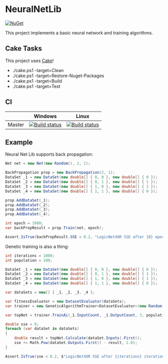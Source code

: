 # NeuralNetLib

[![NuGet](https://img.shields.io/nuget/v/RichTea.NeuralNetLib.svg?style=flat)](https://www.nuget.org/packages/RichTea.NeuralNetLib/)

This project implements a basic neural network and training algorithms.

## Cake Tasks
This project uses [Cake](https://cakebuild.net)!
* ./cake.ps1 -target=Clean
* ./cake.ps1 -target=Restore-Nuget-Packages
* ./cake.ps1 -target=Build
* ./cake.ps1 -target=Test

## CI

|        | Windows | Linux |
| ------ | --------|-------|
| Master | [![Build status](https://ci.appveyor.com/api/projects/status/gy1oqhk2mmi9v6qf/branch/master?svg=true)](https://ci.appveyor.com/project/RichTeaMan/neuralnet/branch/master) | [![Build status](https://travis-ci.org/RichTeaMan/NeuralNet.svg?branch=master)](https://travis-ci.org/RichTeaMan/NeuralNet) |

## Example

Neural Net Lib supports back propagation:

``` csharp
Net net = new Net(new Random(), 2, 1);

BackPropagation prop = new BackPropagation(2, 1);
DataSet _1 = new DataSet(new double[] { 0, 0 }, new double[] { 0 });    // 0 | 0 = 0
DataSet _2 = new DataSet(new double[] { 0, 1 }, new double[] { 1 });    // 0 | 1 = 1
DataSet _3 = new DataSet(new double[] { 1, 0 }, new double[] { 1 });    // 1 | 0 = 1
DataSet _4 = new DataSet(new double[] { 1, 1 }, new double[] { 0 });    // 1 | 1 = 0

prop.AddDataSet(_1);
prop.AddDataSet(_2);
prop.AddDataSet(_3);
prop.AddDataSet(_4);

int epoch = 1000;
var backPropResult = prop.Train(net, epoch);

Assert.IsTrue(backPropResult.SSE < 0.2, "LogicNetXOR SSE after {0} epochs is '{1}'", epoch, backPropResult.SSE);
```

Genetic training is also a thing:
``` csharp
int iterations = 1000;
int population = 100;

DataSet _1 = new DataSet(new double[] { 0, 0 }, new double[] { 0 });    // 0 | 0 = 0
DataSet _2 = new DataSet(new double[] { 0, 1 }, new double[] { 1 });    // 0 | 1 = 1
DataSet _3 = new DataSet(new double[] { 1, 0 }, new double[] { 1 });    // 1 | 0 = 1
DataSet _4 = new DataSet(new double[] { 1, 1 }, new double[] { 0 });    // 1 | 1 = 0

var dataSets = new[] { _1, _2, _3, _4 };

var fitnessEvaluator = new DatasetEvaluator(dataSets);
var trainer = new GeneticAlgorithmTrainer<DatasetEvaluator>(new Random(), fitnessEvaluator);

var topNet = trainer.TrainAi(_1.InputCount, _1.OutputCount, 3, population, iterations).First();

double sse = 0;
foreach (var dataSet in dataSets)
{
    double result = topNet.Calculate(dataSet.Inputs).First();
    sse += Math.Pow(dataSet.Outputs.First() - result, 2.0);
}

Assert.IsTrue(sse < 0.2, $"LogicNetXOR SSE after {iterations} iterations is '{sse}'");
```
